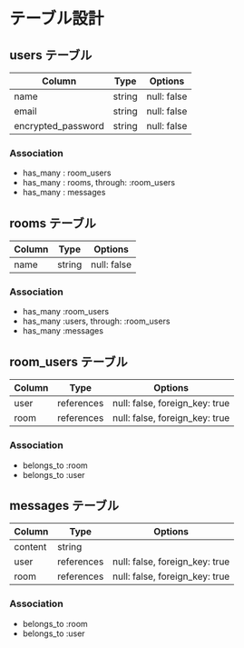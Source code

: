 # テーブル設計

## users テーブル

| Column                 | Type    | Options     |
| ---------------------- | ------- | ----------- |
| name                   | string  | null: false |
| email                  | string  | null: false |
| encrypted_password     | string  | null: false |

### Association

- has_many : room_users
- has_many : rooms, through: :room_users
- has_many : messages

## rooms テーブル

| Column      | Type   | Options     |
| ----------- | -------| ----------- |
| name        | string | null: false |

### Association

- has_many :room_users
- has_many :users, through: :room_users
- has_many :messages

## room_users テーブル

| Column      | Type       | Options                        |
| ----------- | ---------- | ------------------------------ |
| user        | references | null: false, foreign_key: true |
| room        | references | null: false, foreign_key: true |

### Association

- belongs_to :room
- belongs_to :user

## messages テーブル

| Column         | Type       | Options                        |
| -------------- | -----------| ------------------------------ |
| content        | string     |                                |
| user           | references | null: false, foreign_key: true |
| room           | references | null: false, foreign_key: true |

### Association

- belongs_to :room
- belongs_to :user